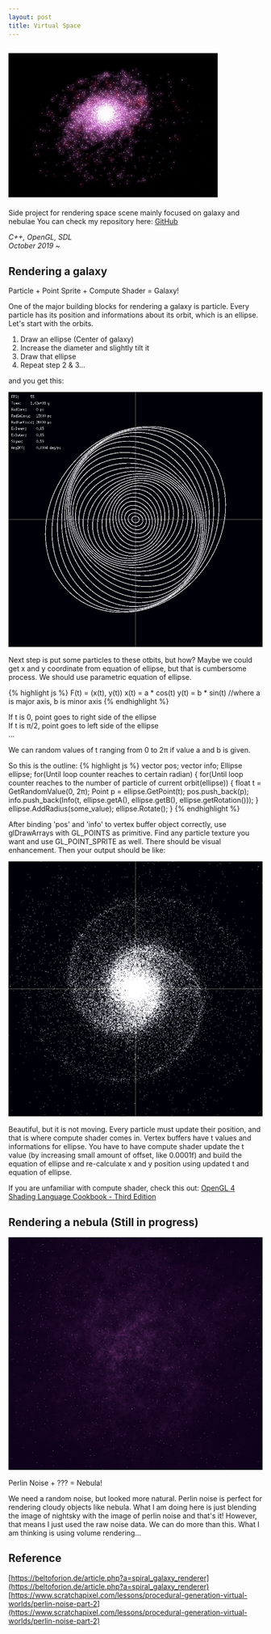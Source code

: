 ```yaml
---
layout: post
title: Virtual Space
---
```


<head>
  <!-- Place your kit's code here -->
  <script src="https://kit.fontawesome.com/de7d103504.js" crossorigin="anonymous"></script>
</head>

![Galaxy](/assets/Galaxy.gif)
-----

Side project for rendering space scene mainly focused on galaxy and nebulae
You can check my repository here: <i class="fab fa-github"></i>[GitHub](https://github.com/jooho556/Virtual-Space)

<em>C++, OpenGL, SDL<br/>
October 2019 ~ </em>

## Rendering a galaxy

<div class="message">
  Particle + Point Sprite + Compute Shader = Galaxy!
</div>

One of the major building blocks for rendering a galaxy is particle. Every particle has its position and informations about its orbit, which is an ellipse. Let's start with the orbits.

1. Draw an ellipse (Center of galaxy)
2. Increase the diameter and slightly tilt it
3. Draw that ellipse
4. Repeat step 2 & 3...

and you get this:

![Orbits](/assets/Orbits.png)

Next step is put some particles to these otbits, but how? Maybe we could get x and y coordinate from equation of ellipse, but that is cumbersome process. We should use parametric equation of ellipse.

{% highlight js %}
F(t) = (x(t), y(t))
x(t) = a * cos(t)
y(t) = b * sin(t)
//where a is major axis, b is minor axis
{% endhighlight %}

If t is 0, point goes to right side of the ellipse<br/>
If t is π/2, point goes to left side of the ellipse<br/>
...

We can random values of t ranging from 0 to 2π if value a and b is given.

So this is the outline:
{% highlight js %}
vector<Point> pos;
vector<Info> info;
Ellipse ellipse;
for(Until loop counter reaches to certain radian)
{
  for(Until loop counter reaches to the number of particle of current orbit(ellipse))
  {
    float t = GetRandomValue(0, 2π);
    Point p = ellipse.GetPoint(t);
    pos.push_back(p);
    info.push_back(Info(t, ellipse.getA(), ellipse.getB(), ellipse.getRotation()));
  }
  ellipse.AddRadius(some_value);
  ellipse.Rotate();
}
{% endhighlight %}

After binding 'pos' and 'info' to vertex buffer object correctly, use glDrawArrays with GL_POINTS as primitive. Find any particle texture you want and use GL_POINT_SPRITE as well. There should be visual enhancement. Then your output should be like:

![Nebula](/assets/Galaxy_unfinished.png)

Beautiful, but it is not moving. Every particle must update their position, and that is where compute shader comes in. Vertex buffers have t values and informations for ellipse. You have to have compute shader update the t value (by increasing small amount of offset, like 0.0001f) and build the equation of ellipse and re-calculate x and y position using updated t and equation of ellipse.

If you are unfamiliar with compute shader, check this out: [OpenGL 4 Shading Language Cookbook - Third Edition](https://www.oreilly.com/library/view/opengl-4-shading/9781789342253/)


## Rendering a nebula (Still in progress)

![Nebula](/assets/Nebula.jpg)

<div class="message">
  Perlin Noise + ??? = Nebula!
</div>

We need a random noise, but looked more natural. Perlin noise is perfect for rendering cloudy objects like nebula. What I am doing here is just blending the image of nightsky with the image of perlin noise and that's it! However, that means I just used the raw noise data. We can do more than this. What I am thinking is using volume rendering...

## Reference
[https://beltoforion.de/article.php?a=spiral_galaxy_renderer](https://beltoforion.de/article.php?a=spiral_galaxy_renderer)
[https://www.scratchapixel.com/lessons/procedural-generation-virtual-worlds/perlin-noise-part-2](https://www.scratchapixel.com/lessons/procedural-generation-virtual-worlds/perlin-noise-part-2)
